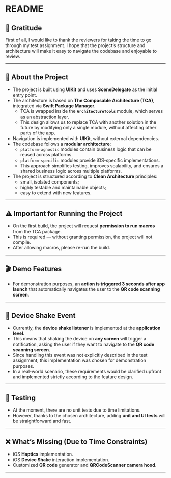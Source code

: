 # README

## 🙏 Gratitude  
First of all, I would like to thank the reviewers for taking the time to go through my test assignment. I hope that the project’s structure and architecture will make it easy to navigate the codebase and enjoyable to review.  

---

## 🚀 About the Project  
- The project is built using **UIKit** and uses **SceneDelegate** as the initial entry point.  
- The architecture is based on **The Composable Architecture (TCA)**, integrated via **Swift Package Manager**.  
  - TCA is wrapped inside the **`ArchitectureTools`** module, which serves as an abstraction layer.  
  - This design allows us to replace TCA with another solution in the future by modifying only a single module, without affecting other parts of the app.  
- Navigation is implemented with **UIKit**, without external dependencies.  
- The codebase follows a **modular architecture**:  
  - `platform-agnostic` modules contain business logic that can be reused across platforms.  
  - `platform-specific` modules provide iOS-specific implementations.  
  - This approach simplifies testing, improves scalability, and ensures a shared business logic across multiple platforms.  
- The project is structured according to **Clean Architecture** principles:  
  - small, isolated components;  
  - highly testable and maintainable objects;  
  - easy to extend with new features.  

---

## ⚠️ Important for Running the Project  
- On the first build, the project will request **permission to run macros** from the TCA package.  
- This is required — without granting permission, the project will not compile.  
- After allowing macros, please re-run the build.
  
---

## 🎬 Demo Features  
- For demonstration purposes, an **action is triggered 3 seconds after app launch** that automatically navigates the user to the **QR code scanning screen**.    

---

## 📱 Device Shake Event  
- Currently, the **device shake listener** is implemented at the **application level**.  
- This means that shaking the device on **any screen** will trigger a notification, asking the user if they want to navigate to the **QR code scanning screen**.  
- Since handling this event was not explicitly described in the test assignment, this implementation was chosen for demonstration purposes.  
- In a real-world scenario, these requirements would be clarified upfront and implemented strictly according to the feature design.  

---

## 🧪 Testing  
- At the moment, there are no unit tests due to time limitations.  
- However, thanks to the chosen architecture, adding **unit and UI tests** will be straightforward and fast.  

---

## ❌ What’s Missing (Due to Time Constraints)  
- iOS **Haptics** implementation.  
- iOS **Device Shake** interaction implementation. 
- Customized **QR code** generator and **QRCodeScanner camera hood**.  

---

